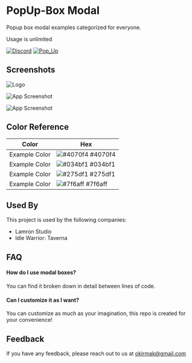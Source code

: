 
# PopUp-Box Modal 

Popup box modal examples categorized for everyone. 

Usage is unlimited

[![Discord](https://img.shields.io/badge/Join_Discord-5865F2)](https://discord.gg/)
[![Pop_Up](https://img.shields.io/badge/Lamron_Studio-red
)](https://lamronstudio.com)
## Screenshots

![Logo](https://i.hizliresim.com/khuxuuz.png)


![App Screenshot](https://i.hizliresim.com/3c1nbzv.png)

![App Screenshot](https://i.hizliresim.com/sramp3o.png)
## Color Reference

| Color             | Hex                                                                |
| ----------------- | ------------------------------------------------------------------ |
| Example Color | ![#4070f4](https://via.placeholder.com/10/4070f4?text=+) #4070f4 |
| Example Color | ![#034bf1](https://via.placeholder.com/10/034bf1?text=+) #034bf1 |
| Example Color | ![#275df1](https://via.placeholder.com/10/275df1?text=+) #275df1 |
| Example Color | ![#7f6aff](https://via.placeholder.com/10/7f6aff?text=+) #7f6aff |


## Used By

This project is used by the following companies:

- Lamron Studio
- Idle Warrior: Taverna


## FAQ

#### How do I use modal boxes?

You can find it broken down in detail between lines of code.

#### Can I customize it as I want?

You can customize as much as your imagination, this repo is created for your convenience!


## Feedback

If you have any feedback, please reach out to us at okirmak@gmail.com

